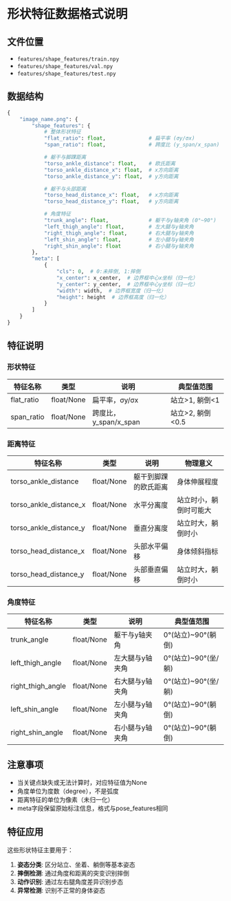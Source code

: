 # 形状特征数据格式说明

## 文件位置
- `features/shape_features/train.npy`
- `features/shape_features/val.npy`
- `features/shape_features/test.npy`

## 数据结构
```python
{
    "image_name.png": {
        "shape_features": {
            # 整体形状特征
            "flat_ratio": float,              # 扁平率 (σy/σx)
            "span_ratio": float,              # 跨度比 (y_span/x_span)

            # 躯干与脚踝距离
            "torso_ankle_distance": float,    # 欧氏距离
            "torso_ankle_distance_x": float,  # x方向距离
            "torso_ankle_distance_y": float,  # y方向距离

            # 躯干与头部距离
            "torso_head_distance_x": float,   # x方向距离
            "torso_head_distance_y": float,   # y方向距离

            # 角度特征
            "trunk_angle": float,             # 躯干与y轴夹角 (0°~90°)
            "left_thigh_angle": float,        # 左大腿与y轴夹角
            "right_thigh_angle": float,       # 右大腿与y轴夹角
            "left_shin_angle": float,         # 左小腿与y轴夹角
            "right_shin_angle": float         # 右小腿与y轴夹角
        },
        "meta": [
            {
                "cls": 0,  # 0:未摔倒, 1:摔倒
                "x_center": x_center,  # 边界框中心x坐标（归一化）
                "y_center": y_center,  # 边界框中心y坐标（归一化）
                "width": width,  # 边界框宽度（归一化）
                "height": height  # 边界框高度（归一化）
            }
        ]
    }
}
```

## 特征说明

### 形状特征
| 特征名称 | 类型 | 说明 | 典型值范围 |
|---------|------|------|----------|
| flat_ratio | float/None | 扁平率，σy/σx | 站立>1, 躺倒<1 |
| span_ratio | float/None | 跨度比，y_span/x_span | 站立>2, 躺倒<0.5 |

### 距离特征
| 特征名称 | 类型 | 说明 | 物理意义 |
|---------|------|------|----------|
| torso_ankle_distance | float/None | 躯干到脚踝的欧氏距离 | 身体伸展程度 |
| torso_ankle_distance_x | float/None | 水平分离度 | 站立时小，躺倒时可能大 |
| torso_ankle_distance_y | float/None | 垂直分离度 | 站立时大，躺倒时小 |
| torso_head_distance_x | float/None | 头部水平偏移 | 身体倾斜指标 |
| torso_head_distance_y | float/None | 头部垂直偏移 | 站立时大，躺倒时小 |

### 角度特征
| 特征名称 | 类型 | 说明 | 典型值范围 |
|---------|------|------|----------|
| trunk_angle | float/None | 躯干与y轴夹角 | 0°(站立)~90°(躺倒) |
| left_thigh_angle | float/None | 左大腿与y轴夹角 | 0°(站立)~90°(坐/躺) |
| right_thigh_angle | float/None | 右大腿与y轴夹角 | 0°(站立)~90°(坐/躺) |
| left_shin_angle | float/None | 左小腿与y轴夹角 | 0°(站立)~90°(躺倒) |
| right_shin_angle | float/None | 右小腿与y轴夹角 | 0°(站立)~90°(躺倒) |

## 注意事项
- 当关键点缺失或无法计算时，对应特征值为None
- 角度单位为度数（degree），不是弧度
- 距离特征的单位为像素（未归一化）
- meta字段保留原始标注信息，格式与pose_features相同

## 特征应用
这些形状特征主要用于：
1. **姿态分类**: 区分站立、坐着、躺倒等基本姿态
2. **摔倒检测**: 通过角度和距离的突变识别摔倒
3. **动作识别**: 通过左右腿角度差异识别步态
4. **异常检测**: 识别不正常的身体姿态